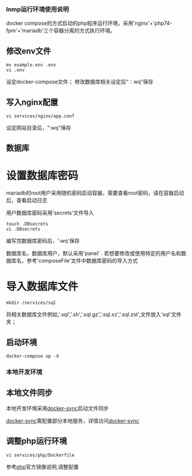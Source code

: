 ### lnmp运行环境使用说明

docker compose的方式启动的php程序运行环境，采用'nginx'+'php74-fpm'+'mariadb'三个容器分离的方式执行环境。

## 修改env文件

```
mv example.env .env
vi .env
```

设定docker-compose文件；
修改数据库相关设定后“：wq”保存

## 写入nginx配置

```
vi services/nginx/app.conf
```
设定网站目录后，":wq"保存

## 数据库

# 设置数据库密码
mariadb的root用户采用随机密码启动容器，需要查看root密码，请在容器启动后，查看启动日志

用户数据库密码采用'secrets'文件导入

```
touch .DBsecrets
vi .DBsecrets
```

编写完数据库密码后，':wq'保存

数据库名，数据库用户，默认采用'panel' . 若想要修改或使用特定的用户名和数据库名，参考'composeFile'文件中数据库密码的导入方式

# 导入数据库文件

```
mkdir /services/sql
```

将相关数据库文件例如,'.sql','.sh','.sql.gz','.sql.xz','.sql.zst',文件放入'sql'文件夹；

## 启动环境

```
docker-compose up -d
```

### 本地开发环境

## 本地文件同步
本地开发环境采用[docker-sync](https://docker-sync.readthedocs.io/en/latest/)启动文件同步

[docker-sync](https://docker-sync.readthedocs.io/en/latest/)需配置部分本地服务，详情访问[docker-sync](https://docker-sync.readthedocs.io/en/latest/)

## 调整php运行环境

```
vi services/php/Dockerfile
```

参考[php](https://hub.docker.com/_/php)官方镜像说明,调整配置
